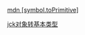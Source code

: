 [mdn [symbol.toPrimitive]](https://developer.mozilla.org/zh-CN/docs/Web/JavaScript/Reference/Global_Objects/Symbol/toPrimitive)

[jck对象转基本类型](https://yuchengkai.cn/docs/frontend/#%E5%AF%B9%E8%B1%A1%E8%BD%AC%E5%9F%BA%E6%9C%AC%E7%B1%BB%E5%9E%8B)